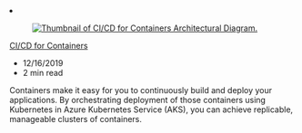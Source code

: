 <!-- This file is automatically generated by build/architectures/build_index.py. Any updates will be lost. -->

<!-- markdownlint-disable MD033 -->

<li class="grid-item item-column" data-categories="DevOps Containers ">
<article class="card">
    <div class="card-header has-margin-bottom-none" aria-hidden="true">
        <figure class="image diagram has-height-175 has-overflow-hidden level">
            <a href="/azure/architecture/solution-ideas/articles/cicd-for-containers"><img src="/azure/architecture/browse/thumbs/cicd-for-containers.png" class="diagram" alt="Thumbnail of CI/CD for Containers Architectural Diagram." data-linktype="relative-path"></a>
        </figure>
    </div>
    <div class="card-content">
        <a class="card-content-title has-margin-top-none" href="/azure/architecture/solution-ideas/articles/cicd-for-containers">
            <p>CI/CD for Containers</p>
        </a>
        <ul class="card-content-metadata">
            <li>12/16/2019</li>
            <li>2 min read</li>
        </ul>
        <p class="card-content-description">Containers make it easy for you to continuously build and deploy your applications. By orchestrating deployment of those containers using Kubernetes in Azure Kubernetes Service (AKS), you can achieve replicable, manageable clusters of containers.</p>
        <div class="bottom-to-top-fade is-hidden-mobile"></div>
    </div>
</article>
</li>
